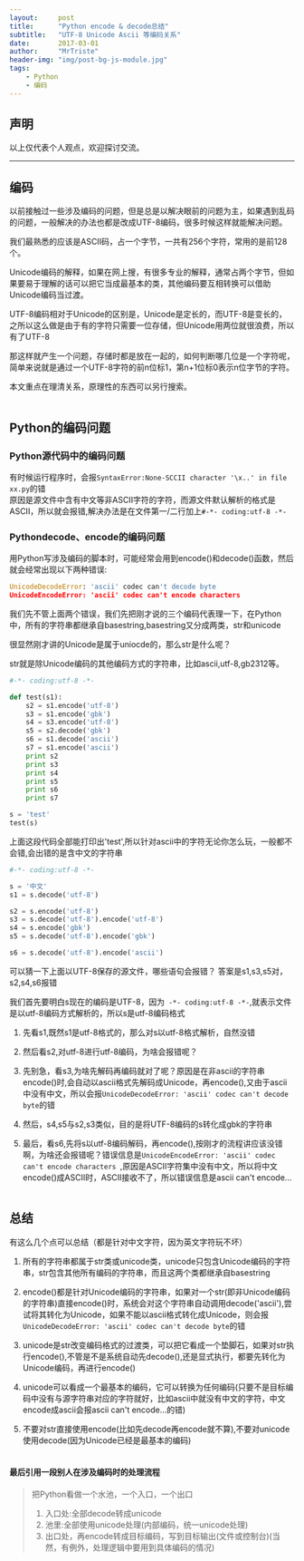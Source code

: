 ```yaml
---
layout:     post
title:      "Python encode & decode总结"
subtitle:   "UTF-8 Unicode Ascii 等编码关系"
date:       2017-03-01
author:     "MrTriste"
header-img: "img/post-bg-js-module.jpg"
tags:
    - Python
    - 编码
---
```


## 声明

以上仅代表个人观点，欢迎探讨交流。

****

## 编码
以前接触过一些涉及编码的问题，但是总是以解决眼前的问题为主，如果遇到乱码的问题，一般解决的办法也都是改成UTF-8编码，很多时候这样就能解决问题。

我们最熟悉的应该是ASCII码，占一个字节，一共有256个字符，常用的是前128个。

Unicode编码的解释，如果在网上搜，有很多专业的解释，通常占两个字节，但如果要易于理解的话可以把它当成最基本的类，其他编码要互相转换可以借助Unicode编码当过渡。

UTF-8编码相对于Unicode的区别是，Unicode是定长的，而UTF-8是变长的，之所以这么做是由于有的字符只需要一位存储，但Unicode用两位就很浪费，所以有了UTF-8

那这样就产生一个问题，存储时都是放在一起的，如何判断哪几位是一个字符呢，简单来说就是通过一个UTF-8字符的前n位标1，第n+1位标0表示n位字节的字符。

本文重点在理清关系，原理性的东西可以另行搜索。
<br><br>



## Python的编码问题

### Python源代码中的编码问题
有时候运行程序时，会报```SyntaxError:None-SCCII character '\x..' in file xx.py```的错<br>
原因是源文件中含有中文等非ASCII字符的字符，而源文件默认解析的格式是ASCII，所以就会报错,解决办法是在文件第一/二行加上``` #-*- coding:utf-8 -*- ```


### Pythondecode、encode的编码问题
用Python写涉及编码的脚本时，可能经常会用到encode()和decode()函数，然后就会经常出现以下两种错误:

```py
UnicodeDecodeError: 'ascii' codec can't decode byte
UnicodeEncodeError: 'ascii' codec can't encode characters
```

我们先不管上面两个错误，我们先把刚才说的三个编码代表理一下，在Python中，所有的字符串都继承自basestring,basestring又分成两类，str和unicode

很显然刚才讲的Unicode是属于uniocde的，那么str是什么呢？

str就是除Unicode编码的其他编码方式的字符串，比如ascii,utf-8,gb2312等。

```py
#-*- coding:utf-8 -*-

def test(s1):
	s2 = s1.encode('utf-8')
	s3 = s1.encode('gbk')
	s4 = s3.encode('utf-8')
	s5 = s2.decode('gbk')
	s6 = s1.decode('ascii')
	s7 = s1.encode('ascii')
	print s2
	print s3
	print s4
	print s5
	print s6
	print s7

s = 'test'
test(s)
```

上面这段代码全部能打印出'test',所以针对ascii中的字符无论你怎么玩，一般都不会错,会出错的是含中文的字符串

```py
#-*- coding:utf-8 -*-

s = '中文'
s1 = s.decode('utf-8')

s2 = s.encode('utf-8')
s3 = s.decode('utf-8').encode('utf-8')
s4 = s.encode('gbk')
s5 = s.decode('utf-8').encode('gbk')

s6 = s.decode('utf-8').encode('ascii')
```

可以猜一下上面以UTF-8保存的源文件，哪些语句会报错？
答案是s1,s3,s5对，s2,s4,s6报错

我们首先要明白s现在的编码是UTF-8，因为``` -*- coding:utf-8 -*-```,就表示文件是以utf-8编码方式解析的，所以s是utf-8编码格式

1. 先看s1,既然s1是utf-8格式的，那么对s以utf-8格式解析，自然没错

2. 然后看s2,对utf-8进行utf-8编码，为啥会报错呢？

3. 先别急，看s3,为啥先解码再编码就对了呢？原因是在非ascii的字符串encode()时,会自动以ascii格式先解码成Unicode，再encode(),又由于ascii中没有中文，所以会报```UnicodeDecodeError: 'ascii' codec can't decode byte```的错

4. 然后，s4,s5与s2,s3类似，目的是将UTF-8编码的s转化成gbk的字符串

5. 最后，看s6,先将s以utf-8编码解码，再encode(),按刚才的流程讲应该没错啊，为啥还会报错呢？错误信息是```UnicodeEncodeError: 'ascii' codec can't encode characters ```,原因是ASCII字符集中没有中文，所以将中文encode()成ASCII时，ASCII接收不了，所以错误信息是ascii can't encode...
<br><br>



## 总结
有这么几个点可以总结（都是针对中文字符，因为英文字符玩不坏）

1. 所有的字符串都属于str类或unicode类，unicode只包含Unicode编码的字符串，str包含其他所有编码的字符串，而且这两个类都继承自basestring

2. encode()都是针对Unicode编码的字符串，如果对一个str(即非Unicode编码的字符串)直接encode()时，系统会对这个字符串自动调用decode('ascii'),尝试将其转化为Unicode，如果不能以ascii格式转化成Unicode，则会报```UnicodeDecodeError: 'ascii' codec can't decode byte```的错<br>

3. unicode是str改变编码格式的过渡类，可以把它看成一个垫脚石，如果对str执行encode(),不管是不是系统自动先decode(),还是显式执行，都要先转化为Unicode编码，再进行encode()

4. unicode可以看成一个最基本的编码，它可以转换为任何编码(只要不是目标编码中没有与源字符串对应的字符就好，比如ascii中就没有中文的字符，中文encode成ascii会报ascii can't encode...的错)

5. 不要对str直接使用encode(比如先decode再encode就不算),不要对unicode使用decode(因为Unicode已经是最基本的编码)
<br><br>


#### 最后引用一段别人在涉及编码时的处理流程

>把Python看做一个水池，一个入口，一个出口<br>
> 1. 入口处:全部decode转成unicode<br>
> 2. 池里:全部使用unicode处理(内部编码，统一unicode处理)<br>
> 3. 出口处，再encode转成目标编码，写到目标输出(文件或控制台)(当然，有例外，处理逻辑中要用到具体编码的情况)



